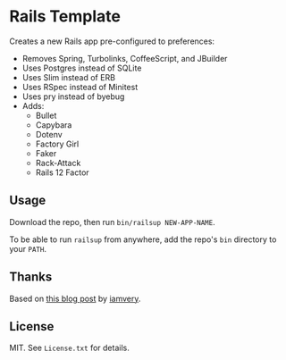 # Rails Template

Creates a new Rails app pre-configured to preferences:

- Removes Spring, Turbolinks, CoffeeScript, and JBuilder
- Uses Postgres instead of SQLite
- Uses Slim instead of ERB
- Uses RSpec instead of Minitest
- Uses pry instead of byebug
- Adds:
  - Bullet
  - Capybara
  - Dotenv
  - Factory Girl
  - Faker
  - Rack-Attack
  - Rails 12 Factor

## Usage

Download the repo, then run `bin/railsup NEW-APP-NAME`.

To be able to run `railsup` from anywhere, add the repo's `bin` directory to your `PATH`.

## Thanks

Based on [this blog post](http://iamvery.com/2015/02/17/rails-new-for-you.html) by [iamvery](https://github.com/iamvery).

## License

MIT. See `License.txt` for details.
